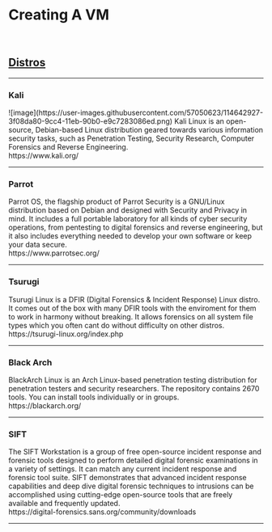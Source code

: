 <H1>Creating A VM</H1>
<br>
<H2><b><u>Distros</u></b></H2>
<p>
<hr>

<H3>Kali</H3>
![image](https://user-images.githubusercontent.com/57050623/114642927-3f08da80-9cc4-11eb-90b0-e9c7283086ed.png)
Kali Linux is an open-source, Debian-based Linux distribution geared towards various information security tasks, such as Penetration Testing, Security Research, Computer Forensics and Reverse Engineering.
<br>
https://www.kali.org/
<hr>

<H3>Parrot</H3>
Parrot OS, the flagship product of Parrot Security is a GNU/Linux distribution based on Debian and designed with Security and Privacy in mind. It includes a full portable laboratory for all kinds of cyber security operations, from pentesting to digital forensics and reverse engineering, but it also includes everything needed to develop your own software or keep your data secure.
<br>
https://www.parrotsec.org/
<hr>

<H3>Tsurugi</H3>
Tsurugi Linux is a DFIR (Digital Forensics & Incident Response) Linux distro. It comes out of the box with many DFIR tools with the enviroment for them to work in harmony without breaking. It allows forensics on all system file types which you often cant do without difficulty on other distros.
<br>
https://tsurugi-linux.org/index.php
<hr>

<H3>Black Arch</H3>
BlackArch Linux is an Arch Linux-based penetration testing distribution for penetration testers and security researchers. The repository contains 2670 tools. You can install tools individually or in groups.
<br>
https://blackarch.org/
<hr>

<H3>SIFT</H3>
The SIFT Workstation is a group of free open-source incident response and forensic tools designed to perform detailed digital forensic examinations in a variety of settings. It can match any current incident response and forensic tool suite. SIFT demonstrates that advanced incident response capabilities and deep dive digital forensic techniques to intrusions can be accomplished using cutting-edge open-source tools that are freely available and frequently updated.
<br>
https://digital-forensics.sans.org/community/downloads
<hr>
